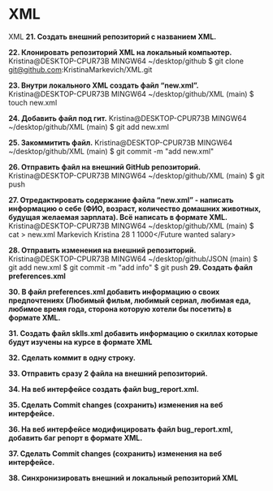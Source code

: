 # XML

XML
 **21. Создать внешний репозиторий c названием XML.** 

 **22. Клонировать репозиторий XML на локальный компьютер.**
 Kristina@DESKTOP-CPUR73B MINGW64 ~/desktop/github
$ git clone git@github.com:KristinaMarkevich/XML.git


 **23. Внутри локального XML создать файл “new.xml”.**
Kristina@DESKTOP-CPUR73B MINGW64 ~/desktop/github/XML (main)
$ touch new.xml

 **24. Добавить файл под гит.**
Kristina@DESKTOP-CPUR73B MINGW64 ~/desktop/github/XML (main)
$ git add new.xml


 **25. Закоммитить файл.**
Kristina@DESKTOP-CPUR73B MINGW64 ~/desktop/github/XML (main)
$ git commit -m "add new.xml"

 **26. Отправить файл на внешний GitHub репозиторий.**
Kristina@DESKTOP-CPUR73B MINGW64 ~/desktop/github/XML (main)
$ git push

 **27. Отредактировать содержание файла “new.xml” - написать информацию о себе (ФИО, возраст, количество домашних животных, будущая желаемая зарплата). Всё написать в формате XML.**
Kristina@DESKTOP-CPUR73B MINGW64 ~/desktop/github/XML (main)
$ cat > new.xml
<Info>
 <Surname>Markevich</Surname>
 <Name>Kristina</Name>
 <Age>28</Age>
 <Cat>1</Cat>
 <Future wanted salary>1000</Future wanted salary>
</Info>

 **28. Отправить изменения на внешний репозиторий.**
Kristina@DESKTOP-CPUR73B MINGW64 ~/desktop/github/JSON (main)
$ git add new.xml
$ git commit -m "add info"
$ git push
 **29. Создать файл preferences.xml**

 **30. В файл preferences.xml добавить информацию о своих предпочтениях (Любимый фильм, любимый сериал, любимая еда, любимое время года, сторона которую хотели бы посетить) в формате XML.**

 **31. Создать файл sklls.xml добавить информацию о скиллах которые будут изучены на курсе в формате XML**

 **32. Сделать коммит в одну строку.**

 **33. Отправить сразу 2 файла на внешний репозиторий.**

 **34. На веб интерфейсе создать файл bug_report.xml.**

 **35. Сделать Commit changes (сохранить) изменения на веб интерфейсе.**

 **36. На веб интерфейсе модифицировать файл bug_report.xml, добавить баг репорт в формате XML.**

**37. Сделать Commit changes (сохранить) изменения на веб интерфейсе.**

 **38. Синхронизировать внешний и локальный репозиторий XML**

